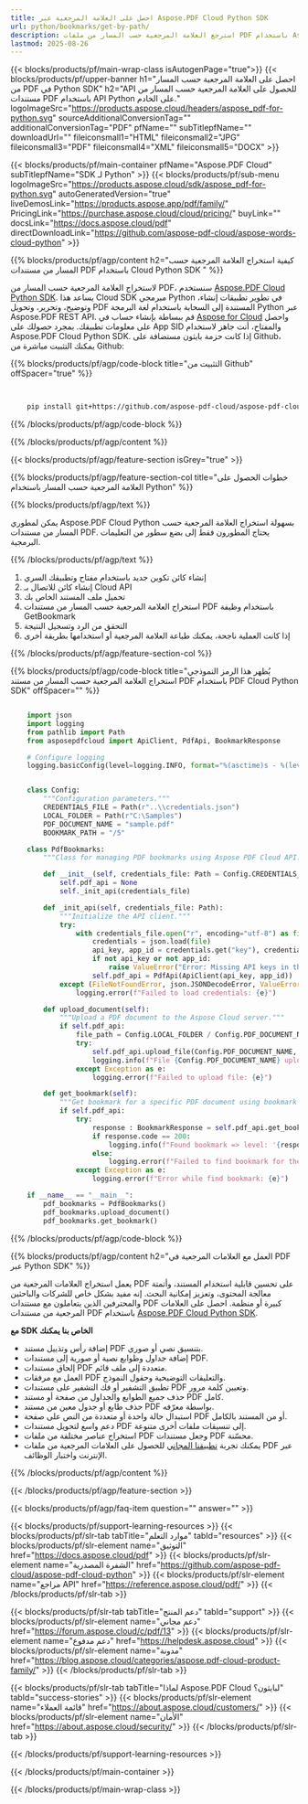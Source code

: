```yaml
---
title: احصل على العلامة المرجعية عبر Aspose.PDF Cloud Python SDK
url: python/bookmarks/get-by-path/
description: استرجع العلامة المرجعية حسب المسار من ملفات PDF باستخدام Aspose.PDF Cloud Python SDK.
lastmod: 2025-08-26
---
```


{{< blocks/products/pf/main-wrap-class isAutogenPage="true">}}
{{< blocks/products/pf/upper-banner h1="احصل على العلامة المرجعية حسب المسار من PDF في Python SDK" h2="API للحصول على العلامة المرجعية حسب المسار من مستندات PDF باستخدام API Python على الخادم." logoImageSrc="https://products.aspose.cloud/headers/aspose_pdf-for-python.svg" sourceAdditionalConversionTag="" additionalConversionTag="PDF" pfName="" subTitlepfName="" downloadUrl="" fileiconsmall1="HTML" fileiconsmall2="JPG" fileiconsmall3="PDF" fileiconsmall4="XML" fileiconsmall5="DOCX" >}}

{{< blocks/products/pf/main-container pfName="Aspose.PDF Cloud" subTitlepfName="SDK لـ Python" >}}
{{< blocks/products/pf/sub-menu logoImageSrc="https://products.aspose.cloud/sdk/aspose_pdf-for-python.svg"
autoGeneratedVersion="true"
liveDemosLink="https://products.aspose.app/pdf/family/" PricingLink="https://purchase.aspose.cloud/cloud/pricing/" buyLink="" docsLink="https://docs.aspose.cloud/pdf"  directDownloadLink="https://github.com/aspose-pdf-cloud/aspose-words-cloud-python" >}}

{{% blocks/products/pf/agp/content h2="كيفية استخراج العلامة المرجعية حسب المسار من مستندات PDF باستخدام Cloud Python SDK " %}}

لاستخراج العلامة المرجعية حسب المسار من PDF، سنستخدم [Aspose.PDF Cloud Python SDK](https://products.aspose.cloud/pdf/python/). يساعد هذا Cloud SDK مبرمجي Python في تطوير تطبيقات إنشاء، وتوضيح، وتحرير، وتحويل PDF المستندة إلى السحابة باستخدام لغة البرمجة Python عبر Aspose.PDF REST API. قم ببساطة بإنشاء حساب في [Aspose for Cloud](https://dashboard.aspose.cloud/#/apps) واحصل على معلومات تطبيقك. بمجرد حصولك على App SID والمفتاح، أنت جاهز لاستخدام Aspose.PDF Cloud Python SDK. إذا كانت حزمة بايثون مستضافة على Github، يمكنك التثبيت مباشرة من Github:

{{% blocks/products/pf/agp/code-block title="التثبيت من Github" offSpacer="true" %}}

```bash

     
    pip install git+https://github.com/aspose-pdf-cloud/aspose-pdf-cloud-python.git


```

{{% /blocks/products/pf/agp/code-block %}}

{{% /blocks/products/pf/agp/content %}}

{{< blocks/products/pf/agp/feature-section isGrey="true" >}}

{{% blocks/products/pf/agp/feature-section-col title="خطوات الحصول على العلامة المرجعية حسب المسار باستخدام Python" %}}

{{% blocks/products/pf/agp/text %}}

يمكن لمطوري Aspose.PDF Cloud Python بسهولة استخراج العلامة المرجعية حسب المسار من مستندات PDF. يحتاج المطورون فقط إلى بضع سطور من التعليمات البرمجية.

{{% /blocks/products/pf/agp/text %}}

1. إنشاء كائن تكوين جديد باستخدام مفتاح وتطبيقك السري
1. إنشاء كائن للاتصال بـ Cloud API
1. تحميل ملف المستند الخاص بك
1. استخراج العلامة المرجعية حسب المسار من مستندات PDF باستخدام وظيفة GetBookmark
1. التحقق من الرد وتسجيل النتيجة
1. إذا كانت العملية ناجحة، يمكنك طباعة العلامة المرجعية أو استخدامها بطريقة أخرى

{{% /blocks/products/pf/agp/feature-section-col %}}

{{% blocks/products/pf/agp/code-block title="يُظهر هذا الرمز النموذجي استخراج العلامة المرجعية حسب المسار من مستند PDF باستخدام PDF Cloud Python SDK" offSpacer="" %}}

```python

    import json
    import logging
    from pathlib import Path
    from asposepdfcloud import ApiClient, PdfApi, BookmarkResponse

    # Configure logging
    logging.basicConfig(level=logging.INFO, format="%(asctime)s - %(levelname)s - %(message)s")


    class Config:
        """Configuration parameters."""
        CREDENTIALS_FILE = Path(r"..\\credentials.json")
        LOCAL_FOLDER = Path(r"C:\Samples")
        PDF_DOCUMENT_NAME = "sample.pdf"
        BOOKMARK_PATH = "/5"

    class PdfBookmarks:
        """Class for managing PDF bookmarks using Aspose PDF Cloud API."""

        def __init__(self, credentials_file: Path = Config.CREDENTIALS_FILE):
            self.pdf_api = None
            self._init_api(credentials_file)

        def _init_api(self, credentials_file: Path):
            """Initialize the API client."""
            try:
                with credentials_file.open("r", encoding="utf-8") as file:
                    credentials = json.load(file)
                    api_key, app_id = credentials.get("key"), credentials.get("id")
                    if not api_key or not app_id:
                        raise ValueError("Error: Missing API keys in the credentials file.")
                    self.pdf_api = PdfApi(ApiClient(api_key, app_id))
            except (FileNotFoundError, json.JSONDecodeError, ValueError) as e:
                logging.error(f"Failed to load credentials: {e}")

        def upload_document(self):
            """Upload a PDF document to the Aspose Cloud server."""
            if self.pdf_api:
                file_path = Config.LOCAL_FOLDER / Config.PDF_DOCUMENT_NAME
                try:
                    self.pdf_api.upload_file(Config.PDF_DOCUMENT_NAME, str(file_path))
                    logging.info(f"File {Config.PDF_DOCUMENT_NAME} uploaded successfully.")
                except Exception as e:
                    logging.error(f"Failed to upload file: {e}")

        def get_bookmark(self):
            """Get bookmark for a specific PDF document using bookmark path."""    
            if self.pdf_api:
                try:
                    response : BookmarkResponse = self.pdf_api.get_bookmark( Config.PDF_DOCUMENT_NAME, Config.BOOKMARK_PATH)
                    if response.code == 200:
                        logging.info(f"Found bookmark => level: '{response.bookmark.level}' - action: '{response.bookmark.action}' - title: '{response.bookmark.title}'")
                    else:
                        logging.error(f"Failed to find bookmark for the document. Response code: {response.code}")
                except Exception as e:
                    logging.error(f"Error while find bookmark: {e}")

    if __name__ == "__main__":
        pdf_bookmarks = PdfBookmarks()
        pdf_bookmarks.upload_document()
        pdf_bookmarks.get_bookmark()

```

{{% /blocks/products/pf/agp/code-block %}}

{{% blocks/products/pf/agp/content h2="العمل مع العلامات المرجعية في PDF عبر Python SDK" %}}

يعمل استخراج العلامات المرجعية من PDF على تحسين قابلية استخدام المستند، وأتمتة معالجة المحتوى، وتعزيز إمكانية البحث. إنه مفيد بشكل خاص للشركات والباحثين والمحترفين الذين يتعاملون مع مستندات PDF كبيرة أو منظمة.
احصل على العلامات المرجعية من مستندات PDF باستخدام [Aspose.PDF Cloud Python SDK](https://products.aspose.cloud/pdf/python/).

**مع SDK الخاص بنا يمكنك**

+ إضافة رأس وتذييل مستند PDF بتنسيق نصي أو صوري.
+ إضافة جداول وطوابع نصية أو صورية إلى مستندات PDF.
+ إلحاق مستندات PDF متعددة إلى ملف قائم.
+ العمل مع مرفقات PDF والتعليقات التوضيحية وحقول النموذج.
+ تطبيق التشفير أو فك التشفير على مستندات PDF وتعيين كلمة مرور.
+ حذف جميع الطوابع والجداول من صفحة أو مستند PDF كامل.
+ حذف طابع أو جدول معين من مستند PDF بواسطة معرّفه.
+ استبدال حالة واحدة أو متعددة من النص على صفحة PDF أو من المستند بالكامل.
+ دعم واسع لتحويل مستندات PDF إلى تنسيقات ملفات أخرى متنوعة.
+ استخراج عناصر مختلفة من ملفات PDF وجعل مستندات PDF محسّنة.
+ يمكنك تجربة [تطبيقنا المجاني](https://products.aspose.app/pdf/) للحصول على العلامات المرجعية من ملفات PDF عبر الإنترنت واختبار الوظائف.

{{% /blocks/products/pf/agp/content %}}

{{< /blocks/products/pf/agp/feature-section >}}

{{< blocks/products/pf/agp/faq-item question="" answer="" >}}

{{< blocks/products/pf/support-learning-resources >}}
{{< blocks/products/pf/slr-tab tabTitle="موارد التعلم" tabId="resources" >}}
{{< blocks/products/pf/slr-element name="التوثيق" href="https://docs.aspose.cloud/pdf" >}}
{{< blocks/products/pf/slr-element name="الشفرة المصدرية" href="https://github.com/aspose-pdf-cloud/aspose-pdf-cloud-python" >}}
{{< blocks/products/pf/slr-element name="مراجع API" href="https://reference.aspose.cloud/pdf/" >}}
{{< /blocks/products/pf/slr-tab >}}

{{< blocks/products/pf/slr-tab tabTitle="دعم المنتج" tabId="support" >}}
{{< blocks/products/pf/slr-element name="دعم مجاني" href="https://forum.aspose.cloud/c/pdf/13" >}}
{{< blocks/products/pf/slr-element name="دعم مدفوع" href="https://helpdesk.aspose.cloud" >}}
{{< blocks/products/pf/slr-element name="مدونة" href="https://blog.aspose.cloud/categories/aspose.pdf-cloud-product-family/" >}}
{{< /blocks/products/pf/slr-tab >}}

{{< blocks/products/pf/slr-tab tabTitle="لماذا Aspose.PDF Cloud لبايثون؟" tabId="success-stories" >}}
{{< blocks/products/pf/slr-element name="قائمة العملاء" href="https://about.aspose.cloud/customers/" >}}
{{< blocks/products/pf/slr-element name="الأمان" href="https://about.aspose.cloud/security/" >}}
{{< /blocks/products/pf/slr-tab >}}

{{< /blocks/products/pf/support-learning-resources >}}

{{< /blocks/products/pf/main-container >}}

{{< /blocks/products/pf/main-wrap-class >}}



